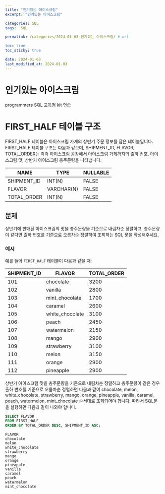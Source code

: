 ```yaml
---
title: "인기있는 아이스크림"
excerpt: "인기있는 아이스크림"

categories: SQL
tags:  SQL

permalink: /categories/2024-01-03-인기있는 아이스크림/ # url

toc: true
toc_sticky: true

date: 2024-01-03
last_modified_at: 2024-01-03
---
```


# 인기있는 아이스크림
programmers SQL 고득점 kit 연습

# FIRST_HALF 테이블 구조

FIRST_HALF 테이블은 아이스크림 가게의 상반기 주문 정보를 담은 테이블입니다. 
FIRST_HALF 테이블 구조는 다음과 같으며, SHIPMENT_ID, FLAVOR, TOTAL_ORDER는 각각 아이스크림 공장에서 아이스크림 가게까지의 출하 번호, 아이스크림 맛, 상반기 아이스크림 총주문량을 나타냅니다.

| NAME         | TYPE       | NULLABLE |
|--------------|------------|----------|
| SHIPMENT_ID  | INT(N)     | FALSE    |
| FLAVOR       | VARCHAR(N) | FALSE    |
| TOTAL_ORDER  | INT(N)     | FALSE    |

## 문제

상반기에 판매된 아이스크림의 맛을 총주문량을 기준으로 내림차순 정렬하고, 총주문량이 같다면 출하 번호를 기준으로 오름차순 정렬하여 조회하는 SQL 문을 작성해주세요.

### 예시

예를 들어 `FIRST_HALF` 테이블이 다음과 같을 때:

| SHIPMENT_ID | FLAVOR           | TOTAL_ORDER |
|-------------|------------------|-------------|
| 101         | chocolate        | 3200        |
| 102         | vanilla          | 2800        |
| 103         | mint_chocolate   | 1700        |
| 104         | caramel          | 2600        |
| 105         | white_chocolate  | 3100        |
| 106         | peach            | 2450        |
| 107         | watermelon       | 2150        |
| 108         | mango            | 2900        |
| 109         | strawberry       | 3100        |
| 110         | melon            | 3150        |
| 111         | orange           | 2900        |
| 112         | pineapple        | 2900        |

상반기 아이스크림 맛을 총주문량을 기준으로 내림차순 정렬하고 총주문량이 같은 경우 출하 번호를 기준으로 오름차순 정렬하면 다음과 같이 chocolate, melon, white_chocolate, strawberry, mango, orange, pineapple, vanilla, caramel, peach, watermelon, mint_chocolate 순서대로 조회되어야 합니다. 따라서 SQL문을 실행하면 다음과 같이 나와야 합니다.

```sql
SELECT FLAVOR
FROM FIRST_HALF
ORDER BY TOTAL_ORDER DESC, SHIPMENT_ID ASC;
```

    FLAVOR
    chocolate
    melon
    white_chocolate
    strawberry
    mango
    orange
    pineapple
    vanilla
    caramel
    peach
    watermelon
    mint_chocolate

